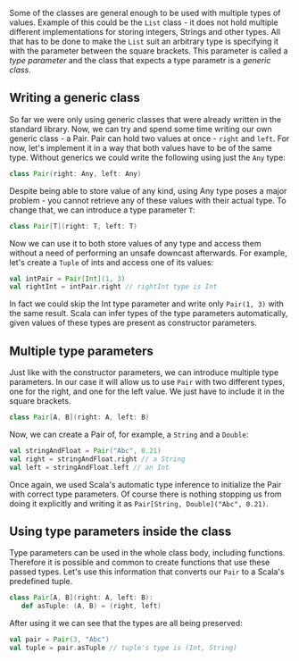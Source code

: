 Some of the classes are general enough to be used with multiple types of values. Example of this could be the `List`
class - it does not hold multiple different implementations for storing integers, Strings and other types. All that has
to be done to make the `List` suit an arbitrary type is specifying it with the parameter between the square brackets.
This parameter is called a *type parameter* and the class that expects a type parametr is a *generic class*.

## Writing a generic class

So far we were only using generic classes that were already written in the standard library. Now, we can try and spend some time writing our own generic class - a Pair. Pair can hold two values at once - `right` and `left`. For now, let's implement it in a way that both values have to be of the same type. Without generics we could write the following using just the `Any` type:

```scala
class Pair(right: Any, left: Any)
```

Despite being able to store value of any kind, using Any type poses a major problem - you cannot retrieve any of these values with their actual type. To change that, we can introduce a type parameter `T`:

```scala
class Pair[T](right: T, left: T)
```

Now we can use it to both store values of any type and access them without a need of performing an unsafe downcast afterwards. For example, let's create a `Tuple` of ints and access one of its values:

```scala
val intPair = Pair[Int](1, 3)
val rightInt = intPair.right // rightInt type is Int
```

In fact we could skip the Int type parameter and write only `Pair(1, 3)` with the same result. Scala can  infer types of the type parameters automatically, given values of these types are present as constructor parameters.

## Multiple type parameters

Just like with the constructor parameters, we can introduce multiple type parameters. In our case it will allow us to use `Pair` with two different types, one for the right, and one for the left value. We just have to include it in the square brackets.

```scala
class Pair[A, B](right: A, left: B)
```

Now, we can create a Pair of, for example, a `String` and a `Double`:

```scala
val stringAndFloat = Pair("Abc", 0.21)
val right = stringAndFloat.right // a String
val left = stringAndFloat.left // an Int
```

Once again, we used Scala's automatic type inference to initialize the Pair with correct type parameters. Of course there is nothing stopping us from doing it explicitly and writing it as `Pair[String, Double]("Abc", 0.21)`.

## Using type parameters inside the class

Type parameters can be used in the whole class body, including functions. Therefore it is possible and common to create functions that use these passed types. Let's use this information that converts our `Pair` to a Scala's predefined tuple.

```scala
class Pair[A, B](right: A, left: B):
   def asTuple: (A, B) = (right, left)
```

After using it we can see that the types are all being preserved:

```scala
val pair = Pair(3, "Abc")
val tuple = pair.asTuple // tuple's type is (Int, String) 
```
